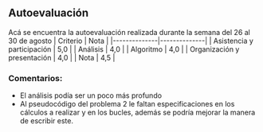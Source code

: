 ## Autoevaluación
Acá se encuentra la autoevaluación realizada durante la semana del 26 al 30 de agosto
| Criterio | Nota |
|--------------|--------------|
| Asistencia y participación | 5,0 |
| Análisis | 4,0 |
| Algoritmo | 4,0 |
| Organización y presentación | 4,0 |
| Nota | 4,5 |

### Comentarios: 
- El análisis podía ser un poco más profundo
- Al pseudocódigo del problema 2 le faltan especificaciones en los cálculos a realizar y en los bucles, además se podría mejorar la manera de escribir este. 
